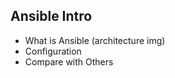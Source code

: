 ## Ansible Intro

  - What is Ansible (architecture img)
  - Configuration
  - Compare with Others

